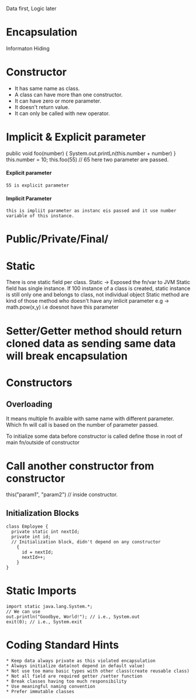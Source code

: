 Data first, Logic later
# Encapsulation
Informaton Hiding


# Constructor
  * It has same name as class.
  * A class can have more than one constructor.
  * It can have zero or more parameter.
  * It doesn't return value.
  * It can only be called with new operator.

# Implicit & Explicit parameter
  public void foo(number) {
    System.out.printLn(this.number + number)
  }
  this.number = 10;
  this.foo(55) // 65
  here two parameter are passed.
  #### Explicit parameter
    55 is explicit parameter
  #### Implicit Parameter
    this is impliit parameter as instanc eis passed and it use number variable of this instance.

# Public/Private/Final/

# Static
  There is one static field per class.
    Static -> Exposed the fn/var to JVM
    Static field has single instance.
    If 100 instance of a class is created, static instance is still only one and belongs to class, not individual object
    Static method are kind of those method who doesn't have any imlicit parameter e.g -> math.pow(x,y) i.e doesnot have this parameter

# Setter/Getter method should return cloned data as sending same data will break encapsulation


# Constructors
 ## Overloading
 It means multiple fn avaible with same name with different parameter.
 Which fn will call is based on the number of parameter passed.

 To initialize some data before constructor is called define those in root of main fn/outside of constructor
  # Call another constructor from constructor
  this("param1", "param2") // inside constructor.

  ## Initialization Blocks
    class Employee {
      private static int nextId;
      private int id;
      // Initialization block, didn't depend on any constructor
        {
          id = nextId;
          nextId++;
        }
    }

  # Static Imports
    import static java.lang.System.*;
    // We can use 
    out.println("Goodbye, World!"); // i.e., System.out
    exit(0); // i.e., System.exit

  # Coding Standard Hints
    * Keep data always private as this violated encapsulation
    * Always initialize data(not depend in default value)
    * Not use too manu basic types with other class(create reusable class)
    * Not all field are required getter /setter function
    * Break classes having too much responsibility
    * Use meaningful naming convention
    * Prefer immutable classes
    